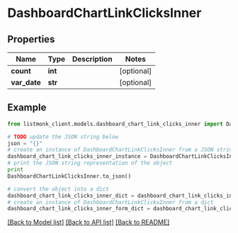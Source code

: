 # DashboardChartLinkClicksInner


## Properties
Name | Type | Description | Notes
------------ | ------------- | ------------- | -------------
**count** | **int** |  | [optional] 
**var_date** | **str** |  | [optional] 

## Example

```python
from listmonk_client.models.dashboard_chart_link_clicks_inner import DashboardChartLinkClicksInner

# TODO update the JSON string below
json = "{}"
# create an instance of DashboardChartLinkClicksInner from a JSON string
dashboard_chart_link_clicks_inner_instance = DashboardChartLinkClicksInner.from_json(json)
# print the JSON string representation of the object
print
DashboardChartLinkClicksInner.to_json()

# convert the object into a dict
dashboard_chart_link_clicks_inner_dict = dashboard_chart_link_clicks_inner_instance.to_dict()
# create an instance of DashboardChartLinkClicksInner from a dict
dashboard_chart_link_clicks_inner_form_dict = dashboard_chart_link_clicks_inner.from_dict(dashboard_chart_link_clicks_inner_dict)
```
[[Back to Model list]](../README.md#documentation-for-models) [[Back to API list]](../README.md#documentation-for-api-endpoints) [[Back to README]](../README.md)


